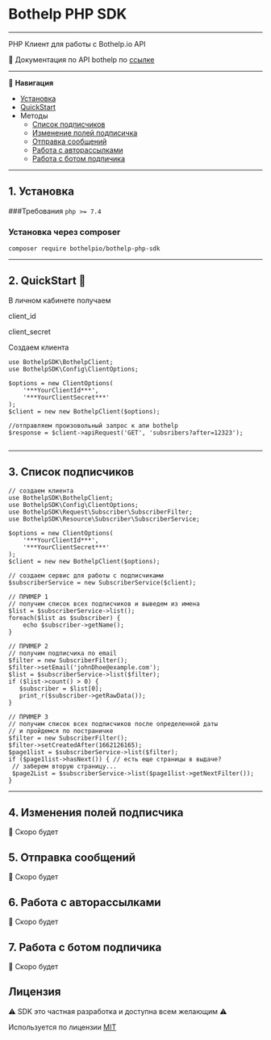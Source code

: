 # Bothelp PHP SDK

---

PHP Клиент для работы с Bothelp.io API

📖 Документация по API bothelp по [ссылке](https://main.bothelp.io/swagger)

---
📑 **Навигация**
- [Установка](#1-)
- [QuickStart](#2-quickstart-)
- Методы
    - [Список подписчиков](#3--)
    - [Изменение полей подписичка](#4---)
    - [Отправка сообщений](#5--)
    - [Работа с авторассылками](#6---)
    - [Работа с ботом подпичика](#7----)

---

## 1. Установка

###Требования 
```php >= 7.4``` 

### Установка через composer 
``` composer require bothelpio/bothelp-php-sdk ```

----
## 2. QuickStart 🚀

В личном кабинете получаем

client_id

client_secret

Создаем клиента
```phpt
use BothelpSDK\BothelpClient;
use BothelpSDK\Config\ClientOptions;

$options = new ClientOptions(
    '***YourClientId***',
    '***YourClientSecret***'
);
$client = new new BothelpClient($options);

//отправляем произовольный запрос к апи bothelp
$response = $client->apiRequest('GET', 'subsribers?after=12323');
 
```
---
## 3. Список подписчиков
```phpt
// создаем клиента
use BothelpSDK\BothelpClient;
use BothelpSDK\Config\ClientOptions;
use BothelpSDK\Request\Subscriber\SubscriberFilter;
use BothelpSDK\Resource\Subscriber\SubscriberService;

$options = new ClientOptions(
    '***YourClientId***',
    '***YourClientSecret***'
);
$client = new new BothelpClient($options);

// создаем сервис для работы с подписчиками
$subscriberService = new SubscriberService($client);

// ПРИМЕР 1 
// получим список всех подписчиков и выведем из имена
$list = $subscriberService->list();
foreach($list as $subscriber) {
    echo $subscriber->getName();
}

// ПРИМЕР 2
// получим подписчика по email
$filter = new SubscriberFilter();
$filter->setEmail('johnDhoe@example.com');
$list = $subscriberService->list($filter);
if ($list->count() > 0) {
   $subscriber = $list[0];
   print_r($subscriber->getRawData());
}

// ПРИМЕР 3
// получим список всех подписчиков после определенной даты 
// и пройдемся по постраничке
$filter = new SubscriberFilter();
$filter->setCreatedAfter(1662126165);
$page1list = $subscriberService->list($filter);
if ($page1list->hasNext()) { // есть еще страницы в выдаче?
 // заберем вторую страницу...
 $page2List = $subscriberService->list($page1list->getNextFilter());
}

```
---
## 4. Изменения полей подписчика

:construction_worker: Скоро будет
## 5. Отправка сообщений

:construction_worker: Скоро будет
## 6. Работа с авторассылками

:construction_worker: Скоро будет
## 7. Работа с ботом подпичика

:construction_worker: Скоро будет

## Лицензия

:warning: SDK это частная разработка и доступна всем желающим :warning:

Используется по лицензии [MIT](https://github.com/git/git-scm.com/blob/main/MIT-LICENSE.txt)